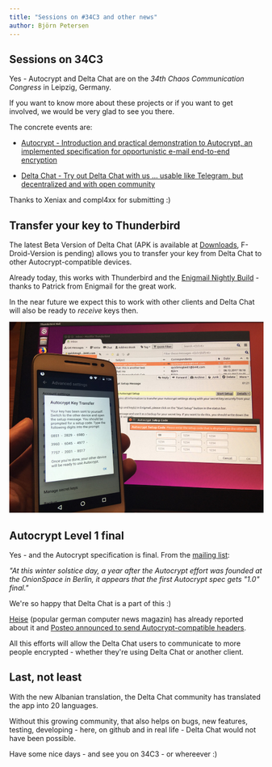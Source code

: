 ```yaml
---
title: "Sessions on #34C3 and other news"
author: Björn Petersen
---
```



## Sessions on 34C3

Yes - Autocrypt and Delta Chat are on the _34th Chaos Communication Congress_ in Leipzig, Germany.

If you want to know more about these projects or if you want to get involved, we would be very glad to see you there.

The concrete events are:

* [Autocrypt - Introduction and practical demonstration to Autocrypt, an implemented specification for opportunistic e-mail end-to-end encryption](https://events.ccc.de/congress/2017/wiki/index.php/Session:Autocrypt)

* [Delta Chat - Try out Delta Chat with us ... usable like Telegram, but decentralized and with open community](https://events.ccc.de/congress/2017/wiki/index.php/Session:Delta_Chat)

Thanks to Xeniax and compl4xx for submitting :)


## Transfer your key to Thunderbird

The latest Beta Version of Delta Chat (APK is available at [Downloads](download), F-Droid-Version is pending) allows you to transfer your key from Delta Chat to other Autocrypt-compatible devices. 

Already today, this works with Thunderbird and the [Enigmail Nightly Build](https://autocrypt.org/install-autocrypt-enigmail.html) - thanks to Patrick from Enigmail for the great work.

In the near future we expect this to work with other clients and Delta Chat will also be ready to _receive_ keys then.


![Autocrypt Setup Message between Delta Chat and Thunderbird](../assets/blog/20171215-asm-delta-enigmail.jpg)


## Autocrypt Level 1 final

Yes - and the Autocrypt specification is final.  From the [mailing list](https://lists.mayfirst.org/pipermail/autocrypt/2017-December/000286.html):

_"At this winter solstice day, a year after the Autocrypt effort was founded at the OnionSpace in Berlin, it appears that the first Autocrypt spec gets "1.0" final."_

We're so happy that Delta Chat is a part of this :)

[Heise](https://www.heise.de/ix/meldung/Einfache-Mail-Verschluesselung-PGP-Helfer-Autocrypt-in-Version-1-0-vorgestellt-3924855.html) (popular german computer news magazin) has already reported about it and [Posteo announced to send Autocrypt-compatible headers](https://posteo.de/blog/neu-vereinfachte-e-mail-verschl%C3%BCsselung-mit-autocrypt-und-openpgp-header).

All this efforts will allow the Delta Chat users to communicate to more people encrypted - whether they're using Delta Chat or another client.


## Last, not least

With the new Albanian translation, the Delta Chat community has translated the app into 20 languages.

Without this growing community, that also helps on bugs, new features, testing, developing - here, on github and in real life - Delta Chat would not have been possible.

Have some nice days - and see you on 34C3 - or whereever :)
